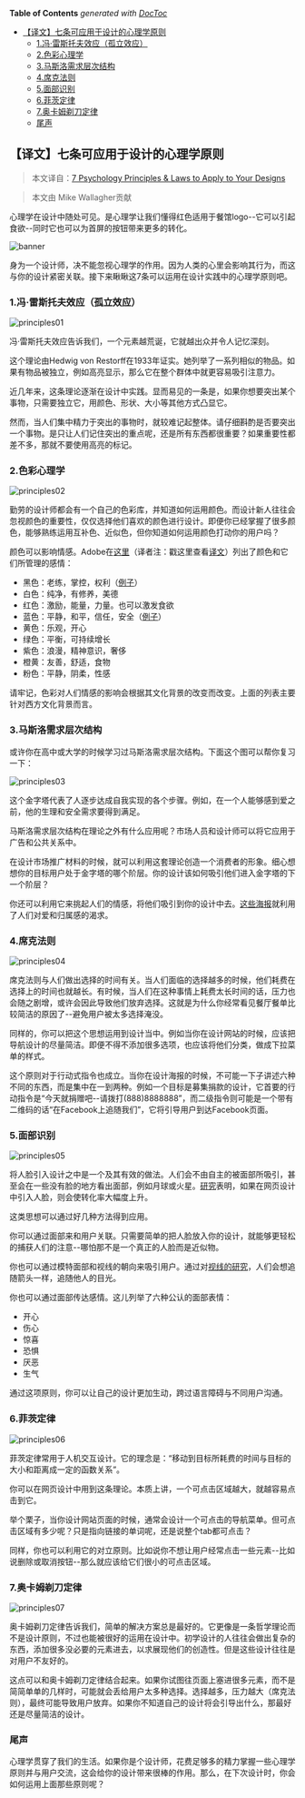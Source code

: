 <!-- START doctoc generated TOC please keep comment here to allow auto update -->
<!-- DON'T EDIT THIS SECTION, INSTEAD RE-RUN doctoc TO UPDATE -->
**Table of Contents**  *generated with [DocToc](https://github.com/thlorenz/doctoc)*

- [【译文】七条可应用于设计的心理学原则](#%E3%80%90%E8%AF%91%E6%96%87%E3%80%91%E4%B8%83%E6%9D%A1%E5%8F%AF%E5%BA%94%E7%94%A8%E4%BA%8E%E8%AE%BE%E8%AE%A1%E7%9A%84%E5%BF%83%E7%90%86%E5%AD%A6%E5%8E%9F%E5%88%99)
  - [1.冯·雷斯托夫效应（孤立效应）](#1%E5%86%AF%C2%B7%E9%9B%B7%E6%96%AF%E6%89%98%E5%A4%AB%E6%95%88%E5%BA%94%EF%BC%88%E5%AD%A4%E7%AB%8B%E6%95%88%E5%BA%94%EF%BC%89)
  - [2.色彩心理学](#2%E8%89%B2%E5%BD%A9%E5%BF%83%E7%90%86%E5%AD%A6)
  - [3.马斯洛需求层次结构](#3%E9%A9%AC%E6%96%AF%E6%B4%9B%E9%9C%80%E6%B1%82%E5%B1%82%E6%AC%A1%E7%BB%93%E6%9E%84)
  - [4.席克法则](#4%E5%B8%AD%E5%85%8B%E6%B3%95%E5%88%99)
  - [5.面部识别](#5%E9%9D%A2%E9%83%A8%E8%AF%86%E5%88%AB)
  - [6.菲茨定律](#6%E8%8F%B2%E8%8C%A8%E5%AE%9A%E5%BE%8B)
  - [7.奥卡姆剃刀定律](#7%E5%A5%A5%E5%8D%A1%E5%A7%86%E5%89%83%E5%88%80%E5%AE%9A%E5%BE%8B)
  - [尾声](#%E5%B0%BE%E5%A3%B0)

<!-- END doctoc generated TOC please keep comment here to allow auto update -->

## 【译文】七条可应用于设计的心理学原则

> 本文译自：[7 Psychology Principles & Laws to Apply to Your Designs](http://justcreative.com/2016/04/13/7-psychology-principles-laws-to-apply-to-your-designs/)

> 本文由 Mike Wallagher贡献

心理学在设计中随处可见。是心理学让我们懂得红色适用于餐馆logo--它可以引起食欲--同时它也可以为首屏的按钮带来更多的转化。

![banner](../../image/7-Psychology-Principles&Laws-to-Apply-to-Your-Designs/banner.gif)

身为一个设计师，决不能忽视心理学的作用。因为人类的心里会影响其行为，而这与你的设计紧密关联。接下来瞅瞅这7条可以运用在设计实践中的心理学原则吧。

### 1.冯·雷斯托夫效应（孤立效应）

![principles01](../../image/7-Psychology-Principles&Laws-to-Apply-to-Your-Designs/principles01.jpg)

冯·雷斯托夫效应告诉我们，一个元素越荒诞，它就越出众并令人记忆深刻。

这个理论由Hedwig von Restorff在1933年证实。她列举了一系列相似的物品。如果有物品被独立，例如高亮显示，那么它在整个群体中就更容易吸引注意力。

近几年来，这条理论逐渐在设计中实践。显而易见的一条是，如果你想要突出某个事物，只需要独立它，用颜色、形状、大小等其他方式凸显它。

然而，当人们集中精力于突出的事物时，就较难记起整体。请仔细斟酌是否要突出一个事物。是只让人们记住突出的重点呢，还是所有东西都很重要？如果重要性都差不多，那就不要使用高亮的标记。

### 2.色彩心理学

![principles02](../../image/7-Psychology-Principles&Laws-to-Apply-to-Your-Designs/principles02.jpg)

勤劳的设计师都会有一个自己的色彩库，并知道如何运用颜色。而设计新人往往会忽视颜色的重要性，仅仅选择他们喜欢的颜色进行设计。即便你已经掌握了很多颜色，能够熟练运用互补色、近似色，但你知道如何运用颜色打动你的用户吗？

颜色可以影响情感。Adobe在[这里](http://blogs.adobe.com/dreamweaver/2015/10/the-psychology-and-emotion-behind-color-in-web-design.html)（译者注：戳这里查看[译文](./【译文】网页设计中隐藏在色彩之后的情感和心理学.md)）列出了颜色和它们所管理的感情：

  - 黑色：老练，掌控，权利（[例子](http://www.vibe.com/)）
  - 白色：纯净，有修养，美德
  - 红色：激励，能量，力量。也可以激发食欲
  - 蓝色：平静，和平，信任，安全（[例子](https://hostingfacts.com/)）
  - 黄色：乐观，开心
  - 绿色：平衡，可持续增长
  - 紫色：浪漫，精神意识，奢侈
  - 橙黄：友善，舒适，食物
  - 粉色：平静，阴柔，性感

请牢记，色彩对人们情感的影响会根据其文化背景的改变而改变。上面的列表主要针对西方文化背景而言。

### 3.马斯洛需求层次结构

或许你在高中或大学的时候学习过马斯洛需求层次结构。下面这个图可以帮你复习一下：

![principles03](../../image/7-Psychology-Principles&Laws-to-Apply-to-Your-Designs/principles03.png)

这个金字塔代表了人逐步达成自我实现的各个步骤。例如，在一个人能够感到爱之前，他的生理和安全需求要得到满足。

马斯洛需求层次结构在理论之外有什么应用呢？市场人员和设计师可以将它应用于广告和公共关系中。

在设计市场推广材料的时候，就可以利用这套理论创造一个消费者的形象。细心想想你的目标用户处于金字塔的哪个阶层。你的设计该如何吸引他们进入金字塔的下一个阶层？

你还可以利用它来挑起人们的情感，将他们吸引到你的设计中去。[这些海报](http://theinspirationroom.com/daily/2006/salvation-army-invisible/)就利用了人们对爱和归属感的渴求。

### 4.席克法则

![principles04](../../image/7-Psychology-Principles&Laws-to-Apply-to-Your-Designs/principles04.gif)

席克法则与人们做出选择的时间有关。当人们面临的选择越多的时候，他们耗费在选择上的时间也就越长。有时候，当人们在这种事情上耗费太长时间的话，压力也会随之剧增，或许会因此导致他们放弃选择。这就是为什么你经常看见餐厅餐单比较简洁的原因了--避免用户被太多选择淹没。

同样的，你可以把这个思想运用到设计当中。例如当你在设计网站的时候，应该把导航设计的尽量简洁。即便不得不添加很多选项，也应该将他们分类，做成下拉菜单的样式。

这个原则对于行动式指令也成立。当你在设计海报的时候，不可能一下子讲述六种不同的东西，而是集中在一到两种。例如一个目标是募集捐款的设计，它首要的行动指令是“今天就捐赠吧--请拨打(888)8888888”，而二级指令则可能是一个带有二维码的话“在Facebook上追随我们”，它将引导用户到达Facebook页面。

### 5.面部识别

![principles05](../../image/7-Psychology-Principles&Laws-to-Apply-to-Your-Designs/principles05.jpg)

将人脸引入设计之中是一个及其有效的做法。人们会不由自主的被面部所吸引，甚至会在一些没有脸的地方看出面部，例如月球或火星。[研究](https://blog.kissmetrics.com/boost-conversions-using-images/)表明，如果在网页设计中引入人脸，则会使转化率大幅度上升。

这类思想可以通过好几种方法得到应用。

你可以通过面部来和用户关联。只需要简单的把人脸放入你的设计，就能够更轻松的捕获人们的注意--哪怕那不是一个真正的人脸而是近似物。

你也可以通过模特面部和视线的朝向来吸引用户。通过对[视线的研究](http://www.ncbi.nlm.nih.gov/pubmed/22512343)，人们会想追随箭头一样，追随他人的目光。

你也可以通过面部传达感情。这儿列举了六种公认的面部表情：

  - 开心
  - 伤心
  - 惊喜
  - 恐惧
  - 厌恶
  - 生气

通过这项原则，你可以让自己的设计更加生动，跨过语言障碍与不同用户沟通。

### 6.菲茨定律

![principles06](../../image/7-Psychology-Principles&Laws-to-Apply-to-Your-Designs/principles06.jpg)

菲茨定律常用于人机交互设计。它的理念是：“移动到目标所耗费的时间与目标的大小和距离成一定的函数关系”。

你可以在网页设计中用到这条理论。本质上讲，一个可点击区域越大，就越容易点击到它。

举个栗子，当你设计网站页面的时候，通常会设计一个可点击的导航菜单。但可点击区域有多少呢？只是指向链接的单词呢，还是说整个tab都可点击？

同样，你也可以利用它的对立原则。比如说你不想让用户经常点击一些元素--比如说删除或取消按钮--那么就应该给它们很小的可点击区域。

### 7.奥卡姆剃刀定律

![principles07](../../image/7-Psychology-Principles&Laws-to-Apply-to-Your-Designs/principles07.jpg)

奥卡姆剃刀定律告诉我们，简单的解决方案总是最好的。它更像是一条哲学理论而不是设计原则，不过也能被很好的运用在设计中。初学设计的人往往会做出复杂的东西，添加很多没必要的元素进去，以求展现他们的创造性。但是这些设计往往是对用户不友好的。

这点可以和奥卡姆剃刀定律结合起来。如果你试图往页面上塞进很多元素，而不是简简单单的几样时，可能就会丢给用户太多种选择。选择越多，压力越大（席克法则），最终可能导致用户放弃。如果你不知道自己的设计将会引导出什么，那最好还是尽量简洁的设计。

### 尾声

心理学贯穿了我们的生活。如果你是个设计师，花费足够多的精力掌握一些心理学原则并与用户交流，这会给你的设计带来很棒的作用。那么，在下次设计时，你会如何运用上面那些原则呢？